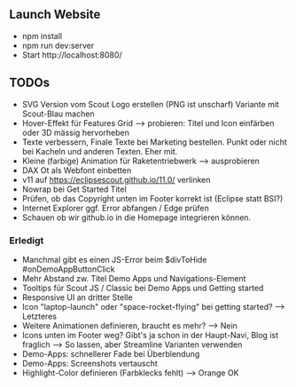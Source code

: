 ## Launch Website
* npm install
* npm run dev:server
* Start http://localhost:8080/

## TODOs
* SVG Version vom Scout Logo erstellen (PNG ist unscharf)
  Variante mit Scout-Blau machen
* Hover-Effekt für Features Grid --> probieren: Titel und Icon einfärben
  oder 3D mässig hervorheben
* Texte verbessern, Finale Texte bei Marketing bestellen. Punkt oder nicht
  bei Kacheln und anderen Texten. Eher mit.
* Kleine (farbige) Animation für Raketentriebwerk --> ausprobieren
* DAX Ot als Webfont einbetten
* v11 auf https://eclipsescout.github.io/11.0/ verlinken
* Nowrap bei Get Started Titel
* Prüfen, ob das Copyright unten im Footer korrekt ist (Eclipse statt BSI?)
* Internet Explorer ggf. Error abfangen / Edge prüfen
* Schauen ob wir github.io in die Homepage integrieren können.

### Erledigt
* Manchmal gibt es einen JS-Error beim $divToHide #onDemoAppButtonClick
* Mehr Abstand zw. Titel Demo Apps und Navigations-Element
* Tooltips für Scout JS / Classic bei Demo Apps und Getting started
* Responsive UI an dritter Stelle
* Icon "laptop-launch" oder "space-rocket-flying" bei getting started? --> Letzteres
* Weitere Animationen definieren, braucht es mehr? --> Nein
* Icons unten im Footer weg? Gibt's ja schon in der Haupt-Navi, Blog ist fraglich
  --> So lassen, aber Streamline Varianten verwenden
* Demo-Apps: schnellerer Fade bei Überblendung
* Demo-Apps: Screenshots vertauscht
* Highlight-Color definieren (Farbklecks fehlt) --> Orange OK
